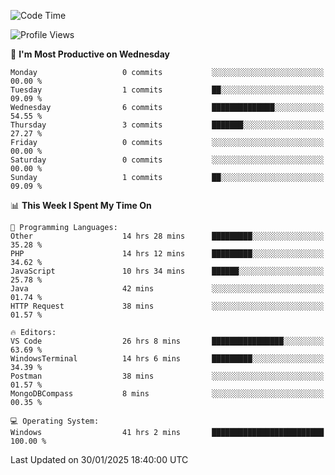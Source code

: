 <!--START_SECTION:waka-->
![Code Time](http://img.shields.io/badge/Code%20Time-3%2C975%20hrs%202%20mins-blue)

![Profile Views](http://img.shields.io/badge/Profile%20Views-0-blue)

📅 **I'm Most Productive on Wednesday** 

```text
Monday                   0 commits           ░░░░░░░░░░░░░░░░░░░░░░░░░   00.00 % 
Tuesday                  1 commits           ██░░░░░░░░░░░░░░░░░░░░░░░   09.09 % 
Wednesday                6 commits           ██████████████░░░░░░░░░░░   54.55 % 
Thursday                 3 commits           ███████░░░░░░░░░░░░░░░░░░   27.27 % 
Friday                   0 commits           ░░░░░░░░░░░░░░░░░░░░░░░░░   00.00 % 
Saturday                 0 commits           ░░░░░░░░░░░░░░░░░░░░░░░░░   00.00 % 
Sunday                   1 commits           ██░░░░░░░░░░░░░░░░░░░░░░░   09.09 % 
```


📊 **This Week I Spent My Time On** 

```text
💬 Programming Languages: 
Other                    14 hrs 28 mins      █████████░░░░░░░░░░░░░░░░   35.28 % 
PHP                      14 hrs 12 mins      █████████░░░░░░░░░░░░░░░░   34.62 % 
JavaScript               10 hrs 34 mins      ██████░░░░░░░░░░░░░░░░░░░   25.78 % 
Java                     42 mins             ░░░░░░░░░░░░░░░░░░░░░░░░░   01.74 % 
HTTP Request             38 mins             ░░░░░░░░░░░░░░░░░░░░░░░░░   01.57 % 

🔥 Editors: 
VS Code                  26 hrs 8 mins       ████████████████░░░░░░░░░   63.69 % 
WindowsTerminal          14 hrs 6 mins       █████████░░░░░░░░░░░░░░░░   34.39 % 
Postman                  38 mins             ░░░░░░░░░░░░░░░░░░░░░░░░░   01.57 % 
MongoDBCompass           8 mins              ░░░░░░░░░░░░░░░░░░░░░░░░░   00.35 % 

💻 Operating System: 
Windows                  41 hrs 2 mins       █████████████████████████   100.00 % 
```


 Last Updated on 30/01/2025 18:40:00 UTC
<!--END_SECTION:waka-->
